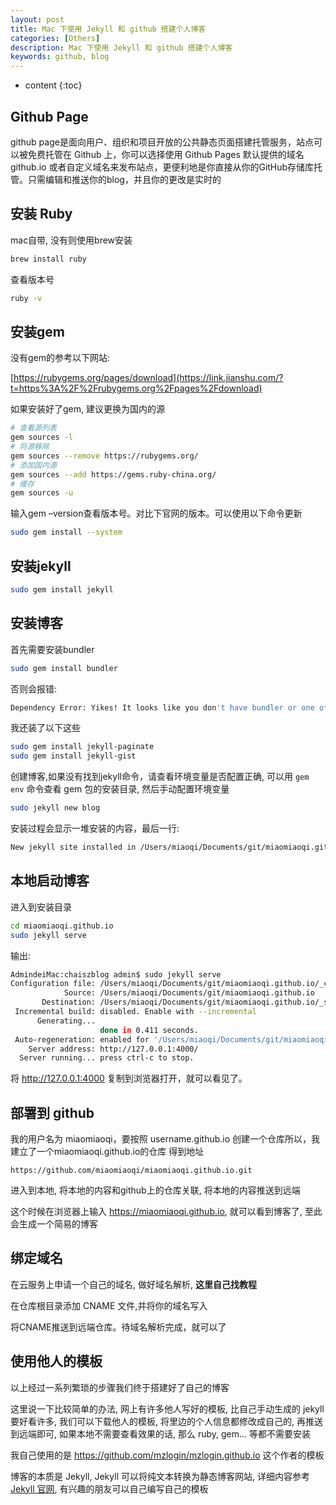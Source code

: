 ```yaml
---
layout: post
title: Mac 下使用 Jekyll 和 github 搭建个人博客
categories: [Others]
description: Mac 下使用 Jekyll 和 github 搭建个人博客
keywords: github, blog
---
```


* content
{:toc}


## Github Page

github page是面向用户、组织和项目开放的公共静态页面搭建托管服务，站点可以被免费托管在 Github 上，你可以选择使用 Github Pages 默认提供的域名 github.io 或者自定义域名来发布站点，更便利地是你直接从你的GitHub存储库托管。只需编辑和推送你的blog，并且你的更改是实时的

## 安装 Ruby

mac自带, 没有则使用brew安装

```bash
brew install ruby
```

查看版本号

```bash
ruby -v
```

## 安装gem

没有gem的参考以下网站:

[https://rubygems.org/pages/download](https://link.jianshu.com/?t=https%3A%2F%2Frubygems.org%2Fpages%2Fdownload)

如果安装好了gem, 建议更换为国内的源

```bash
# 查看源列表
gem sources -l
# 将源移除
gem sources --remove https://rubygems.org/
# 添加国内源
gem sources --add https://gems.ruby-china.org/
# 缓存
gem sources -u
```

输入gem –version查看版本号。对比下官网的版本。可以使用以下命令更新

```bash
sudo gem install --system
```

## 安装jekyll

```bash
sudo gem install jekyll
```

## 安装博客

首先需要安装bundler

```bash
sudo gem install bundler
```

否则会报错:

```bash
Dependency Error: Yikes! It looks like you don't have bundler or one of its dependencies installed
```

我还装了以下这些

```bash
sudo gem install jekyll-paginate
sudo gem install jekyll-gist
```

创建博客,如果没有找到jekyll命令，请查看环境变量是否配置正确, 可以用 `gem env` 命令查看 gem 包的安装目录, 然后手动配置环境变量

```bash
sudo jekyll new blog
```

安装过程会显示一堆安装的内容，最后一行:

```bash
New jekyll site installed in /Users/miaoqi/Documents/git/miaomiaoqi.github.io
```

## 本地启动博客

进入到安装目录

```bash
cd miaomiaoqi.github.io
sudo jekyll serve
```

输出:

```bash
AdmindeiMac:chaiszblog admin$ sudo jekyll serve
Configuration file: /Users/miaoqi/Documents/git/miaomiaoqi.github.io/_config.yml
            Source: /Users/miaoqi/Documents/git/miaomiaoqi.github.io
       Destination: /Users/miaoqi/Documents/git/miaomiaoqi.github.io/_site
 Incremental build: disabled. Enable with --incremental
      Generating... 
                    done in 0.411 seconds.
 Auto-regeneration: enabled for '/Users/miaoqi/Documents/git/miaomiaoqi.github.io'
    Server address: http://127.0.0.1:4000/
  Server running... press ctrl-c to stop.
```

将 http://127.0.0.1:4000 复制到浏览器打开，就可以看见了。

## 部署到 github

我的用户名为 miaomiaoqi，要按照 username.github.io 创建一个仓库所以，我建立了一个miaomiaoqi.github.io的仓库
得到地址

```http
https://github.com/miaomiaoqi/miaomiaoqi.github.io.git
```

进入到本地, 将本地的内容和github上的仓库关联, 将本地的内容推送到远端

这个时候在浏览器上输入 https://miaomiaoqi.github.io, 就可以看到博客了, 至此会生成一个简易的博客

## 绑定域名

在云服务上申请一个自己的域名, 做好域名解析, **这里自己找教程**

在仓库根目录添加 CNAME 文件,并将你的域名写入

将CNAME推送到远端仓库。待域名解析完成，就可以了



## 使用他人的模板

以上经过一系列繁琐的步骤我们终于搭建好了自己的博客

这里说一下比较简单的办法, 网上有许多他人写好的模板, 比自己手动生成的 jekyll 要好看许多, 我们可以下载他人的模板, 将里边的个人信息都修改成自己的, 再推送到远端即可, 如果本地不需要查看效果的话, 那么 ruby, gem... 等都不需要安装

我自己使用的是 https://github.com/mzlogin/mzlogin.github.io 这个作者的模板

博客的本质是 Jekyll, Jekyll 可以将纯文本转换为静态博客网站, 详细内容参考 [Jekyll 官网](http://jekyllcn.com/), 有兴趣的朋友可以自己编写自己的模板